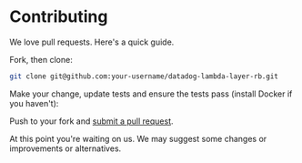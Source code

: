 # Contributing

We love pull requests. Here's a quick guide.

Fork, then clone:

```bash
git clone git@github.com:your-username/datadog-lambda-layer-rb.git
```

Make your change, update tests and ensure the tests pass (install Docker if you haven't):

Push to your fork and [submit a pull request][pr].

[pr]: https://github.com/your-username/datadog-lambda-layer-rb/compare/DataDog:master...master

At this point you're waiting on us. We may suggest some changes or improvements or alternatives.

